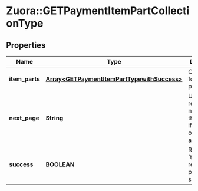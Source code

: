 # Zuora::GETPaymentItemPartCollectionType

## Properties
Name | Type | Description | Notes
------------ | ------------- | ------------- | -------------
**item_parts** | [**Array&lt;GETPaymentItemPartTypewithSuccess&gt;**](GETPaymentItemPartTypewithSuccess.md) | Container for payment part items.  | [optional] 
**next_page** | **String** | URL to retrieve the next page of the response if it exists; otherwise absent.  | [optional] 
**success** | **BOOLEAN** | Returns &#x60;true&#x60; if the request was processed successfully. | [optional] 



